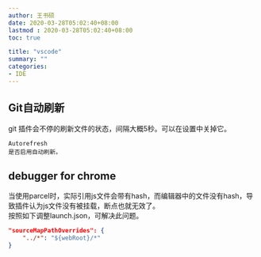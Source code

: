 ```yaml
---
author: 王书硕
date: 2020-03-28T05:02:40+08:00
lastmod : 2020-03-28T05:02:40+08:00
toc: true

title: "vscode"
summary: ""
categories:
- IDE
---
```


## Git自动刷新

git 插件会不停的刷新文件的状态，间隔大概5秒。可以在设置中关掉它。

```
Autorefresh
是否启用自动刷新。
```

## debugger for chrome

当使用parcel时，实际引用js文件会带有hash，而编辑器中的文件没有hash，导致插件认为js文件没有被挂载，断点也就无效了。  
按照如下调整launch.json，可解决此问题。

```json
"sourceMapPathOverrides": {
	"../*": "${webRoot}/*"
}
```